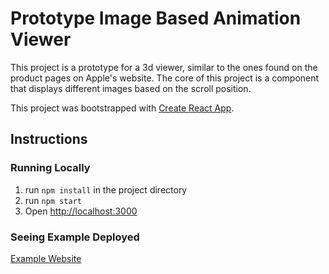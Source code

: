 # Prototype Image Based Animation Viewer

This project is a prototype for a 3d viewer, similar to the ones found on the product pages on Apple's website. The core of this project is a component that displays different images based on the scroll position.

This project was bootstrapped with [Create React App](https://github.com/facebook/create-react-app).

## Instructions

### Running Locally
1. run `npm install` in the project directory
2. run `npm start`
3. Open [http://localhost:3000](http://localhost:3000)

### Seeing Example Deployed
[Example Website](https://shewmetheway.com)
